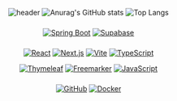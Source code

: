 <div align="center">

![header](https://capsule-render.vercel.app/api?type=Waving&color=9CCDFF&height=200&section=header&text=JEONG%20HA%20EUN&fontSize=70&fontColor=FFFFFF)
![Anurag's GitHub stats](https://github-readme-stats.vercel.app/api?username=h1un&show_icons=true&hide=issues)
![Top Langs](https://github-readme-stats.vercel.app/api/top-langs/?username=h1un&layout=compact)



###
[![Spring Boot](https://img.shields.io/badge/-Spring_Boot-6DB33F?logo=spring-boot&logoColor=white)](https://spring.io/projects/spring-boot)
[![Supabase](https://img.shields.io/badge/-Supabase-005F0F?logo=supabase&logoColor=white)](https://supabase.com/)


###
[![React](https://img.shields.io/badge/-React-61DAFB?logo=react&logoColor=white)](https://reactjs.org/)
[![Next.js](https://img.shields.io/badge/-Next.js-000000?logo=next.js&logoColor=white)](https://nextjs.org/)
[![Vite](https://img.shields.io/badge/-Vite-646CFF?logo=vite&logoColor=white)](https://vitejs.dev/)
[![TypeScript](https://img.shields.io/badge/-TypeScript-007ACC?logo=typescript&logoColor=white)](https://www.typescriptlang.org/)

[![Thymeleaf](https://img.shields.io/badge/-Thymeleaf-005F0F?logo=thymeleaf&logoColor=white)](https://www.thymeleaf.org/)
[![Freemarker](https://img.shields.io/badge/-Freemarker-005A9C?logo=apache&logoColor=white)](https://freemarker.apache.org/)
[![JavaScript](https://img.shields.io/badge/-JavaScript-F7DF1E?logo=javascript&logoColor=black)](https://developer.mozilla.org/en-US/docs/Web/JavaScript)

###
[![GitHub](https://img.shields.io/badge/-GitHub-181717?logo=github&logoColor=white)](https://github.com/)
[![Docker](https://img.shields.io/badge/-Docker-2496ED?logo=docker&logoColor=white)](https://www.docker.com/)

<!--
**h1un/h1un** is a ✨ _special_ ✨ repository because its `README.md` (this file) appears on your GitHub profile.

Here are some ideas to get you started:

- 🔭 I’m currently working on ...
- 🌱 I’m currently learning ...
- 👯 I’m looking to collaborate on ...
- 🤔 I’m looking for help with ...
- 💬 Ask me about ...
- 📫 How to reach me: ...
- 😄 Pronouns: ...
- ⚡ Fun fact: ...
-->
</div>
